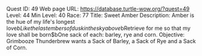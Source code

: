Quest ID: 49
Web page URL: https://database.turtle-wow.org/?quest=49
Level: 44
Min Level: 40
Race: 77
Title: Sweet Amber
Description: Amber is the hue of my life's longest love$bLike the last embers of dusk in the sky above$bRetrieve for me so that my love shall be born$bOne sack of each: barley, rye and corn.
Objective: Grimbooze Thunderbrew wants a Sack of Barley, a Sack of Rye and a Sack of Corn.
